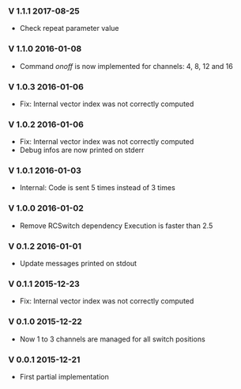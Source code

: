 ### V 1.1.1 2017-08-25
- Check repeat parameter value

### V 1.1.0 2016-01-08
- Command *onoff* is now implemented for channels: 4, 8, 12 and 16

### V 1.0.3 2016-01-06
- Fix: Internal vector index was not correctly computed

### V 1.0.2 2016-01-06
- Fix: Internal vector index was not correctly computed
- Debug infos are now printed on stderr

### V 1.0.1 2016-01-03
- Internal: Code is sent 5 times instead of 3 times

### V 1.0.0 2016-01-02
- Remove RCSwitch dependency
  Execution is faster than 2.5

### V 0.1.2 2016-01-01
- Update messages printed on stdout

### V 0.1.1 2015-12-23
- Fix: Internal vector index was not correctly computed

### V 0.1.0 2015-12-22
- Now 1 to 3 channels are managed for all switch positions

### V 0.0.1 2015-12-21
 - First partial implementation